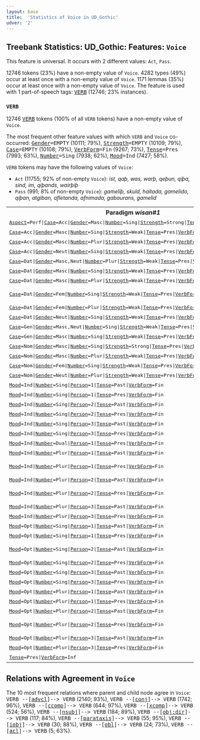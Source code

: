 ```yaml
---
layout: base
title:  'Statistics of Voice in UD_Gothic'
udver: '2'
---
```


## Treebank Statistics: UD_Gothic: Features: `Voice`

This feature is universal.
It occurs with 2 different values: `Act`, `Pass`.

12746 tokens (23%) have a non-empty value of `Voice`.
4282 types (49%) occur at least once with a non-empty value of `Voice`.
1171 lemmas (35%) occur at least once with a non-empty value of `Voice`.
The feature is used with 1 part-of-speech tags: <tt><a href="got-pos-VERB.html">VERB</a></tt> (12746; 23% instances).

### `VERB`

12746 <tt><a href="got-pos-VERB.html">VERB</a></tt> tokens (100% of all `VERB` tokens) have a non-empty value of `Voice`.

The most frequent other feature values with which `VERB` and `Voice` co-occurred: <tt><a href="got-feat-Gender.html">Gender</a></tt><tt>=EMPTY</tt> (10111; 79%), <tt><a href="got-feat-Strength.html">Strength</a></tt><tt>=EMPTY</tt> (10109; 79%), <tt><a href="got-feat-Case.html">Case</a></tt><tt>=EMPTY</tt> (10108; 79%), <tt><a href="got-feat-VerbForm.html">VerbForm</a></tt><tt>=Fin</tt> (9267; 73%), <tt><a href="got-feat-Tense.html">Tense</a></tt><tt>=Pres</tt> (7993; 63%), <tt><a href="got-feat-Number.html">Number</a></tt><tt>=Sing</tt> (7938; 62%), <tt><a href="got-feat-Mood.html">Mood</a></tt><tt>=Ind</tt> (7427; 58%).

`VERB` tokens may have the following values of `Voice`:

* `Act` (11755; 92% of non-empty `Voice`): <em>ist, qaþ, was, warþ, qeþun, qiþa, sind, im, qiþands, wairþiþ</em>
* `Pass` (991; 8% of non-empty `Voice`): <em>gameliþ, skuld, haitada, gamelido, qiþan, atgiban, afletanda, afnimada, gabaurans, gamelid</em>

<table>
  <tr><th>Paradigm <i>wisan#1</i></th><th><tt>Act</tt></th><th><tt>Pass</tt></th></tr>
  <tr><td><tt><tt><a href="got-feat-Aspect.html">Aspect</a></tt><tt>=Perf</tt>|<tt><a href="got-feat-Case.html">Case</a></tt><tt>=Acc</tt>|<tt><a href="got-feat-Gender.html">Gender</a></tt><tt>=Masc</tt>|<tt><a href="got-feat-Number.html">Number</a></tt><tt>=Sing</tt>|<tt><a href="got-feat-Strength.html">Strength</a></tt><tt>=Strong</tt>|<tt><a href="got-feat-Tense.html">Tense</a></tt><tt>=Past</tt>|<tt><a href="got-feat-VerbForm.html">VerbForm</a></tt><tt>=Part</tt></tt></td><td></td><td><em>wisan</em></td></tr>
  <tr><td><tt><tt><a href="got-feat-Case.html">Case</a></tt><tt>=Acc</tt>|<tt><a href="got-feat-Gender.html">Gender</a></tt><tt>=Masc</tt>|<tt><a href="got-feat-Number.html">Number</a></tt><tt>=Sing</tt>|<tt><a href="got-feat-Strength.html">Strength</a></tt><tt>=Weak</tt>|<tt><a href="got-feat-Tense.html">Tense</a></tt><tt>=Pres</tt>|<tt><a href="got-feat-VerbForm.html">VerbForm</a></tt><tt>=Part</tt></tt></td><td><em>wisandan</em></td><td></td></tr>
  <tr><td><tt><tt><a href="got-feat-Case.html">Case</a></tt><tt>=Acc</tt>|<tt><a href="got-feat-Gender.html">Gender</a></tt><tt>=Masc</tt>|<tt><a href="got-feat-Number.html">Number</a></tt><tt>=Plur</tt>|<tt><a href="got-feat-Strength.html">Strength</a></tt><tt>=Weak</tt>|<tt><a href="got-feat-Tense.html">Tense</a></tt><tt>=Pres</tt>|<tt><a href="got-feat-VerbForm.html">VerbForm</a></tt><tt>=Part</tt></tt></td><td><em>wisandans</em></td><td></td></tr>
  <tr><td><tt><tt><a href="got-feat-Case.html">Case</a></tt><tt>=Acc</tt>|<tt><a href="got-feat-Gender.html">Gender</a></tt><tt>=Neut</tt>|<tt><a href="got-feat-Number.html">Number</a></tt><tt>=Sing</tt>|<tt><a href="got-feat-Strength.html">Strength</a></tt><tt>=Weak</tt>|<tt><a href="got-feat-Tense.html">Tense</a></tt><tt>=Pres</tt>|<tt><a href="got-feat-VerbForm.html">VerbForm</a></tt><tt>=Part</tt></tt></td><td><em>wisando</em></td><td></td></tr>
  <tr><td><tt><tt><a href="got-feat-Case.html">Case</a></tt><tt>=Dat</tt>|<tt><a href="got-feat-Gender.html">Gender</a></tt><tt>=Masc,Neut</tt>|<tt><a href="got-feat-Number.html">Number</a></tt><tt>=Plur</tt>|<tt><a href="got-feat-Strength.html">Strength</a></tt><tt>=Weak</tt>|<tt><a href="got-feat-Tense.html">Tense</a></tt><tt>=Pres</tt>|<tt><a href="got-feat-VerbForm.html">VerbForm</a></tt><tt>=Part</tt></tt></td><td><em>wisandam</em></td><td></td></tr>
  <tr><td><tt><tt><a href="got-feat-Case.html">Case</a></tt><tt>=Dat</tt>|<tt><a href="got-feat-Gender.html">Gender</a></tt><tt>=Masc</tt>|<tt><a href="got-feat-Number.html">Number</a></tt><tt>=Sing</tt>|<tt><a href="got-feat-Strength.html">Strength</a></tt><tt>=Weak</tt>|<tt><a href="got-feat-Tense.html">Tense</a></tt><tt>=Pres</tt>|<tt><a href="got-feat-VerbForm.html">VerbForm</a></tt><tt>=Part</tt></tt></td><td><em>wisandin</em></td><td></td></tr>
  <tr><td><tt><tt><a href="got-feat-Case.html">Case</a></tt><tt>=Dat</tt>|<tt><a href="got-feat-Gender.html">Gender</a></tt><tt>=Masc</tt>|<tt><a href="got-feat-Number.html">Number</a></tt><tt>=Plur</tt>|<tt><a href="got-feat-Strength.html">Strength</a></tt><tt>=Weak</tt>|<tt><a href="got-feat-Tense.html">Tense</a></tt><tt>=Pres</tt>|<tt><a href="got-feat-VerbForm.html">VerbForm</a></tt><tt>=Part</tt></tt></td><td><em>wisandam</em></td><td></td></tr>
  <tr><td><tt><tt><a href="got-feat-Case.html">Case</a></tt><tt>=Dat</tt>|<tt><a href="got-feat-Gender.html">Gender</a></tt><tt>=Fem</tt>|<tt><a href="got-feat-Number.html">Number</a></tt><tt>=Sing</tt>|<tt><a href="got-feat-Strength.html">Strength</a></tt><tt>=Weak</tt>|<tt><a href="got-feat-Tense.html">Tense</a></tt><tt>=Pres</tt>|<tt><a href="got-feat-VerbForm.html">VerbForm</a></tt><tt>=Part</tt></tt></td><td><em>wisandein, wisandin</em></td><td></td></tr>
  <tr><td><tt><tt><a href="got-feat-Case.html">Case</a></tt><tt>=Dat</tt>|<tt><a href="got-feat-Gender.html">Gender</a></tt><tt>=Fem</tt>|<tt><a href="got-feat-Number.html">Number</a></tt><tt>=Plur</tt>|<tt><a href="got-feat-Strength.html">Strength</a></tt><tt>=Weak</tt>|<tt><a href="got-feat-Tense.html">Tense</a></tt><tt>=Pres</tt>|<tt><a href="got-feat-VerbForm.html">VerbForm</a></tt><tt>=Part</tt></tt></td><td><em>wisandeim</em></td><td></td></tr>
  <tr><td><tt><tt><a href="got-feat-Case.html">Case</a></tt><tt>=Dat</tt>|<tt><a href="got-feat-Gender.html">Gender</a></tt><tt>=Neut</tt>|<tt><a href="got-feat-Number.html">Number</a></tt><tt>=Sing</tt>|<tt><a href="got-feat-Strength.html">Strength</a></tt><tt>=Weak</tt>|<tt><a href="got-feat-Tense.html">Tense</a></tt><tt>=Pres</tt>|<tt><a href="got-feat-VerbForm.html">VerbForm</a></tt><tt>=Part</tt></tt></td><td><em>wisandin</em></td><td></td></tr>
  <tr><td><tt><tt><a href="got-feat-Case.html">Case</a></tt><tt>=Gen</tt>|<tt><a href="got-feat-Gender.html">Gender</a></tt><tt>=Masc,Neut</tt>|<tt><a href="got-feat-Number.html">Number</a></tt><tt>=Sing</tt>|<tt><a href="got-feat-Strength.html">Strength</a></tt><tt>=Weak</tt>|<tt><a href="got-feat-Tense.html">Tense</a></tt><tt>=Pres</tt>|<tt><a href="got-feat-VerbForm.html">VerbForm</a></tt><tt>=Part</tt></tt></td><td><em>wisandins</em></td><td></td></tr>
  <tr><td><tt><tt><a href="got-feat-Case.html">Case</a></tt><tt>=Gen</tt>|<tt><a href="got-feat-Gender.html">Gender</a></tt><tt>=Masc</tt>|<tt><a href="got-feat-Number.html">Number</a></tt><tt>=Sing</tt>|<tt><a href="got-feat-Strength.html">Strength</a></tt><tt>=Weak</tt>|<tt><a href="got-feat-Tense.html">Tense</a></tt><tt>=Pres</tt>|<tt><a href="got-feat-VerbForm.html">VerbForm</a></tt><tt>=Part</tt></tt></td><td><em>wisandins</em></td><td></td></tr>
  <tr><td><tt><tt><a href="got-feat-Case.html">Case</a></tt><tt>=Nom</tt>|<tt><a href="got-feat-Gender.html">Gender</a></tt><tt>=Masc</tt>|<tt><a href="got-feat-Number.html">Number</a></tt><tt>=Sing</tt>|<tt><a href="got-feat-Strength.html">Strength</a></tt><tt>=Strong</tt>|<tt><a href="got-feat-Tense.html">Tense</a></tt><tt>=Pres</tt>|<tt><a href="got-feat-VerbForm.html">VerbForm</a></tt><tt>=Part</tt></tt></td><td><em>wisands</em></td><td></td></tr>
  <tr><td><tt><tt><a href="got-feat-Case.html">Case</a></tt><tt>=Nom</tt>|<tt><a href="got-feat-Gender.html">Gender</a></tt><tt>=Masc</tt>|<tt><a href="got-feat-Number.html">Number</a></tt><tt>=Plur</tt>|<tt><a href="got-feat-Strength.html">Strength</a></tt><tt>=Weak</tt>|<tt><a href="got-feat-Tense.html">Tense</a></tt><tt>=Pres</tt>|<tt><a href="got-feat-VerbForm.html">VerbForm</a></tt><tt>=Part</tt></tt></td><td><em>wisandans</em></td><td></td></tr>
  <tr><td><tt><tt><a href="got-feat-Case.html">Case</a></tt><tt>=Nom</tt>|<tt><a href="got-feat-Gender.html">Gender</a></tt><tt>=Fem</tt>|<tt><a href="got-feat-Number.html">Number</a></tt><tt>=Sing</tt>|<tt><a href="got-feat-Strength.html">Strength</a></tt><tt>=Weak</tt>|<tt><a href="got-feat-Tense.html">Tense</a></tt><tt>=Pres</tt>|<tt><a href="got-feat-VerbForm.html">VerbForm</a></tt><tt>=Part</tt></tt></td><td><em>wisandei</em></td><td></td></tr>
  <tr><td><tt><tt><a href="got-feat-Case.html">Case</a></tt><tt>=Nom</tt>|<tt><a href="got-feat-Gender.html">Gender</a></tt><tt>=Neut</tt>|<tt><a href="got-feat-Number.html">Number</a></tt><tt>=Plur</tt>|<tt><a href="got-feat-Strength.html">Strength</a></tt><tt>=Weak</tt>|<tt><a href="got-feat-Tense.html">Tense</a></tt><tt>=Pres</tt>|<tt><a href="got-feat-VerbForm.html">VerbForm</a></tt><tt>=Part</tt></tt></td><td><em>wisandona</em></td><td></td></tr>
  <tr><td><tt><tt><a href="got-feat-Mood.html">Mood</a></tt><tt>=Ind</tt>|<tt><a href="got-feat-Number.html">Number</a></tt><tt>=Sing</tt>|<tt><a href="got-feat-Person.html">Person</a></tt><tt>=1</tt>|<tt><a href="got-feat-Tense.html">Tense</a></tt><tt>=Past</tt>|<tt><a href="got-feat-VerbForm.html">VerbForm</a></tt><tt>=Fin</tt></tt></td><td><em>was</em></td><td></td></tr>
  <tr><td><tt><tt><a href="got-feat-Mood.html">Mood</a></tt><tt>=Ind</tt>|<tt><a href="got-feat-Number.html">Number</a></tt><tt>=Sing</tt>|<tt><a href="got-feat-Person.html">Person</a></tt><tt>=1</tt>|<tt><a href="got-feat-Tense.html">Tense</a></tt><tt>=Pres</tt>|<tt><a href="got-feat-VerbForm.html">VerbForm</a></tt><tt>=Fin</tt></tt></td><td><em>im</em></td><td></td></tr>
  <tr><td><tt><tt><a href="got-feat-Mood.html">Mood</a></tt><tt>=Ind</tt>|<tt><a href="got-feat-Number.html">Number</a></tt><tt>=Sing</tt>|<tt><a href="got-feat-Person.html">Person</a></tt><tt>=2</tt>|<tt><a href="got-feat-Tense.html">Tense</a></tt><tt>=Past</tt>|<tt><a href="got-feat-VerbForm.html">VerbForm</a></tt><tt>=Fin</tt></tt></td><td><em>wast</em></td><td></td></tr>
  <tr><td><tt><tt><a href="got-feat-Mood.html">Mood</a></tt><tt>=Ind</tt>|<tt><a href="got-feat-Number.html">Number</a></tt><tt>=Sing</tt>|<tt><a href="got-feat-Person.html">Person</a></tt><tt>=2</tt>|<tt><a href="got-feat-Tense.html">Tense</a></tt><tt>=Pres</tt>|<tt><a href="got-feat-VerbForm.html">VerbForm</a></tt><tt>=Fin</tt></tt></td><td><em>is</em></td><td></td></tr>
  <tr><td><tt><tt><a href="got-feat-Mood.html">Mood</a></tt><tt>=Ind</tt>|<tt><a href="got-feat-Number.html">Number</a></tt><tt>=Sing</tt>|<tt><a href="got-feat-Person.html">Person</a></tt><tt>=3</tt>|<tt><a href="got-feat-Tense.html">Tense</a></tt><tt>=Past</tt>|<tt><a href="got-feat-VerbForm.html">VerbForm</a></tt><tt>=Fin</tt></tt></td><td><em>was</em></td><td></td></tr>
  <tr><td><tt><tt><a href="got-feat-Mood.html">Mood</a></tt><tt>=Ind</tt>|<tt><a href="got-feat-Number.html">Number</a></tt><tt>=Sing</tt>|<tt><a href="got-feat-Person.html">Person</a></tt><tt>=3</tt>|<tt><a href="got-feat-Tense.html">Tense</a></tt><tt>=Pres</tt>|<tt><a href="got-feat-VerbForm.html">VerbForm</a></tt><tt>=Fin</tt></tt></td><td><em>ist</em></td><td></td></tr>
  <tr><td><tt><tt><a href="got-feat-Mood.html">Mood</a></tt><tt>=Ind</tt>|<tt><a href="got-feat-Number.html">Number</a></tt><tt>=Dual</tt>|<tt><a href="got-feat-Person.html">Person</a></tt><tt>=1</tt>|<tt><a href="got-feat-Tense.html">Tense</a></tt><tt>=Pres</tt>|<tt><a href="got-feat-VerbForm.html">VerbForm</a></tt><tt>=Fin</tt></tt></td><td><em>siju</em></td><td></td></tr>
  <tr><td><tt><tt><a href="got-feat-Mood.html">Mood</a></tt><tt>=Ind</tt>|<tt><a href="got-feat-Number.html">Number</a></tt><tt>=Plur</tt>|<tt><a href="got-feat-Person.html">Person</a></tt><tt>=1</tt>|<tt><a href="got-feat-Tense.html">Tense</a></tt><tt>=Past</tt>|<tt><a href="got-feat-VerbForm.html">VerbForm</a></tt><tt>=Fin</tt></tt></td><td><em>wesum</em></td><td></td></tr>
  <tr><td><tt><tt><a href="got-feat-Mood.html">Mood</a></tt><tt>=Ind</tt>|<tt><a href="got-feat-Number.html">Number</a></tt><tt>=Plur</tt>|<tt><a href="got-feat-Person.html">Person</a></tt><tt>=1</tt>|<tt><a href="got-feat-Tense.html">Tense</a></tt><tt>=Pres</tt>|<tt><a href="got-feat-VerbForm.html">VerbForm</a></tt><tt>=Fin</tt></tt></td><td><em>sijum, sium</em></td><td></td></tr>
  <tr><td><tt><tt><a href="got-feat-Mood.html">Mood</a></tt><tt>=Ind</tt>|<tt><a href="got-feat-Number.html">Number</a></tt><tt>=Plur</tt>|<tt><a href="got-feat-Person.html">Person</a></tt><tt>=2</tt>|<tt><a href="got-feat-Tense.html">Tense</a></tt><tt>=Past</tt>|<tt><a href="got-feat-VerbForm.html">VerbForm</a></tt><tt>=Fin</tt></tt></td><td><em>wesuþ</em></td><td></td></tr>
  <tr><td><tt><tt><a href="got-feat-Mood.html">Mood</a></tt><tt>=Ind</tt>|<tt><a href="got-feat-Number.html">Number</a></tt><tt>=Plur</tt>|<tt><a href="got-feat-Person.html">Person</a></tt><tt>=2</tt>|<tt><a href="got-feat-Tense.html">Tense</a></tt><tt>=Pres</tt>|<tt><a href="got-feat-VerbForm.html">VerbForm</a></tt><tt>=Fin</tt></tt></td><td><em>sijuþ, siuþ, siud</em></td><td></td></tr>
  <tr><td><tt><tt><a href="got-feat-Mood.html">Mood</a></tt><tt>=Ind</tt>|<tt><a href="got-feat-Number.html">Number</a></tt><tt>=Plur</tt>|<tt><a href="got-feat-Person.html">Person</a></tt><tt>=3</tt>|<tt><a href="got-feat-Tense.html">Tense</a></tt><tt>=Past</tt>|<tt><a href="got-feat-VerbForm.html">VerbForm</a></tt><tt>=Fin</tt></tt></td><td><em>wesun</em></td><td></td></tr>
  <tr><td><tt><tt><a href="got-feat-Mood.html">Mood</a></tt><tt>=Ind</tt>|<tt><a href="got-feat-Number.html">Number</a></tt><tt>=Plur</tt>|<tt><a href="got-feat-Person.html">Person</a></tt><tt>=3</tt>|<tt><a href="got-feat-Tense.html">Tense</a></tt><tt>=Pres</tt>|<tt><a href="got-feat-VerbForm.html">VerbForm</a></tt><tt>=Fin</tt></tt></td><td><em>sind</em></td><td></td></tr>
  <tr><td><tt><tt><a href="got-feat-Mood.html">Mood</a></tt><tt>=Opt</tt>|<tt><a href="got-feat-Number.html">Number</a></tt><tt>=Sing</tt>|<tt><a href="got-feat-Person.html">Person</a></tt><tt>=1</tt>|<tt><a href="got-feat-Tense.html">Tense</a></tt><tt>=Past</tt>|<tt><a href="got-feat-VerbForm.html">VerbForm</a></tt><tt>=Fin</tt></tt></td><td><em>wesjau</em></td><td></td></tr>
  <tr><td><tt><tt><a href="got-feat-Mood.html">Mood</a></tt><tt>=Opt</tt>|<tt><a href="got-feat-Number.html">Number</a></tt><tt>=Sing</tt>|<tt><a href="got-feat-Person.html">Person</a></tt><tt>=1</tt>|<tt><a href="got-feat-Tense.html">Tense</a></tt><tt>=Pres</tt>|<tt><a href="got-feat-VerbForm.html">VerbForm</a></tt><tt>=Fin</tt></tt></td><td><em>sijau, siau</em></td><td></td></tr>
  <tr><td><tt><tt><a href="got-feat-Mood.html">Mood</a></tt><tt>=Opt</tt>|<tt><a href="got-feat-Number.html">Number</a></tt><tt>=Sing</tt>|<tt><a href="got-feat-Person.html">Person</a></tt><tt>=2</tt>|<tt><a href="got-feat-Tense.html">Tense</a></tt><tt>=Past</tt>|<tt><a href="got-feat-VerbForm.html">VerbForm</a></tt><tt>=Fin</tt></tt></td><td><em>weseis, weiseis</em></td><td></td></tr>
  <tr><td><tt><tt><a href="got-feat-Mood.html">Mood</a></tt><tt>=Opt</tt>|<tt><a href="got-feat-Number.html">Number</a></tt><tt>=Sing</tt>|<tt><a href="got-feat-Person.html">Person</a></tt><tt>=2</tt>|<tt><a href="got-feat-Tense.html">Tense</a></tt><tt>=Pres</tt>|<tt><a href="got-feat-VerbForm.html">VerbForm</a></tt><tt>=Fin</tt></tt></td><td><em>sijais, siais</em></td><td></td></tr>
  <tr><td><tt><tt><a href="got-feat-Mood.html">Mood</a></tt><tt>=Opt</tt>|<tt><a href="got-feat-Number.html">Number</a></tt><tt>=Sing</tt>|<tt><a href="got-feat-Person.html">Person</a></tt><tt>=3</tt>|<tt><a href="got-feat-Tense.html">Tense</a></tt><tt>=Past</tt>|<tt><a href="got-feat-VerbForm.html">VerbForm</a></tt><tt>=Fin</tt></tt></td><td><em>wesi</em></td><td></td></tr>
  <tr><td><tt><tt><a href="got-feat-Mood.html">Mood</a></tt><tt>=Opt</tt>|<tt><a href="got-feat-Number.html">Number</a></tt><tt>=Sing</tt>|<tt><a href="got-feat-Person.html">Person</a></tt><tt>=3</tt>|<tt><a href="got-feat-Tense.html">Tense</a></tt><tt>=Pres</tt>|<tt><a href="got-feat-VerbForm.html">VerbForm</a></tt><tt>=Fin</tt></tt></td><td><em>sijai, siai</em></td><td></td></tr>
  <tr><td><tt><tt><a href="got-feat-Mood.html">Mood</a></tt><tt>=Opt</tt>|<tt><a href="got-feat-Number.html">Number</a></tt><tt>=Plur</tt>|<tt><a href="got-feat-Person.html">Person</a></tt><tt>=1</tt>|<tt><a href="got-feat-Tense.html">Tense</a></tt><tt>=Past</tt>|<tt><a href="got-feat-VerbForm.html">VerbForm</a></tt><tt>=Fin</tt></tt></td><td><em>weseima</em></td><td></td></tr>
  <tr><td><tt><tt><a href="got-feat-Mood.html">Mood</a></tt><tt>=Opt</tt>|<tt><a href="got-feat-Number.html">Number</a></tt><tt>=Plur</tt>|<tt><a href="got-feat-Person.html">Person</a></tt><tt>=1</tt>|<tt><a href="got-feat-Tense.html">Tense</a></tt><tt>=Pres</tt>|<tt><a href="got-feat-VerbForm.html">VerbForm</a></tt><tt>=Fin</tt></tt></td><td><em>sijaima</em></td><td></td></tr>
  <tr><td><tt><tt><a href="got-feat-Mood.html">Mood</a></tt><tt>=Opt</tt>|<tt><a href="got-feat-Number.html">Number</a></tt><tt>=Plur</tt>|<tt><a href="got-feat-Person.html">Person</a></tt><tt>=2</tt>|<tt><a href="got-feat-Tense.html">Tense</a></tt><tt>=Past</tt>|<tt><a href="got-feat-VerbForm.html">VerbForm</a></tt><tt>=Fin</tt></tt></td><td><em>weseiþ</em></td><td></td></tr>
  <tr><td><tt><tt><a href="got-feat-Mood.html">Mood</a></tt><tt>=Opt</tt>|<tt><a href="got-feat-Number.html">Number</a></tt><tt>=Plur</tt>|<tt><a href="got-feat-Person.html">Person</a></tt><tt>=2</tt>|<tt><a href="got-feat-Tense.html">Tense</a></tt><tt>=Pres</tt>|<tt><a href="got-feat-VerbForm.html">VerbForm</a></tt><tt>=Fin</tt></tt></td><td><em>sijaiþ, sijaid</em></td><td></td></tr>
  <tr><td><tt><tt><a href="got-feat-Mood.html">Mood</a></tt><tt>=Opt</tt>|<tt><a href="got-feat-Number.html">Number</a></tt><tt>=Plur</tt>|<tt><a href="got-feat-Person.html">Person</a></tt><tt>=3</tt>|<tt><a href="got-feat-Tense.html">Tense</a></tt><tt>=Past</tt>|<tt><a href="got-feat-VerbForm.html">VerbForm</a></tt><tt>=Fin</tt></tt></td><td><em>weseina</em></td><td></td></tr>
  <tr><td><tt><tt><a href="got-feat-Mood.html">Mood</a></tt><tt>=Opt</tt>|<tt><a href="got-feat-Number.html">Number</a></tt><tt>=Plur</tt>|<tt><a href="got-feat-Person.html">Person</a></tt><tt>=3</tt>|<tt><a href="got-feat-Tense.html">Tense</a></tt><tt>=Pres</tt>|<tt><a href="got-feat-VerbForm.html">VerbForm</a></tt><tt>=Fin</tt></tt></td><td><em>sijaina</em></td><td></td></tr>
  <tr><td><tt><tt><a href="got-feat-Tense.html">Tense</a></tt><tt>=Pres</tt>|<tt><a href="got-feat-VerbForm.html">VerbForm</a></tt><tt>=Inf</tt></tt></td><td><em>wisan</em></td><td></td></tr>
</table>

## Relations with Agreement in `Voice`

The 10 most frequent relations where parent and child node agree in `Voice`:
<tt>VERB --[<tt><a href="got-dep-advcl.html">advcl</a></tt>]--> VERB</tt> (2140; 93%),
<tt>VERB --[<tt><a href="got-dep-conj.html">conj</a></tt>]--> VERB</tt> (1742; 96%),
<tt>VERB --[<tt><a href="got-dep-ccomp.html">ccomp</a></tt>]--> VERB</tt> (644; 97%),
<tt>VERB --[<tt><a href="got-dep-xcomp.html">xcomp</a></tt>]--> VERB</tt> (524; 56%),
<tt>VERB --[<tt><a href="got-dep-nsubj.html">nsubj</a></tt>]--> VERB</tt> (184; 89%),
<tt>VERB --[<tt><a href="got-dep-obj-dir.html">obj:dir</a></tt>]--> VERB</tt> (117; 84%),
<tt>VERB --[<tt><a href="got-dep-parataxis.html">parataxis</a></tt>]--> VERB</tt> (55; 95%),
<tt>VERB --[<tt><a href="got-dep-iobj.html">iobj</a></tt>]--> VERB</tt> (30; 88%),
<tt>VERB --[<tt><a href="got-dep-obl.html">obl</a></tt>]--> VERB</tt> (24; 73%),
<tt>VERB --[<tt><a href="got-dep-acl.html">acl</a></tt>]--> VERB</tt> (5; 63%).

